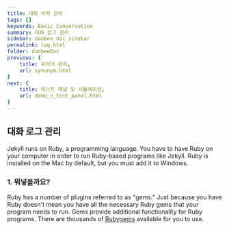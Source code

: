 ```yaml
---
title: 대화 이력 관리
tags: []
keywords: Basic Conversation
summary: 대화 로그 관리
sidebar: danbee_doc_sidebar
permalink: log.html
folder: danbeeDoc
previous: {
    title: 유의어 관리,
    url: synonym.html
}
next: {
    title: 테스트 패널 및 시뮬레이션,
    url: demo_n_test_panel.html
}
---
```


## 대화 로그 관리

Jekyll runs on Ruby, a programming language. You have to have Ruby on your computer in order to run Ruby-based programs like Jekyll. Ruby is installed on the Mac by default, but you must add it to Windows.

### 1. 뭐넣을까요?

Ruby has a number of plugins referred to as "gems." Just because you have Ruby doesn't mean you have all the necessary Ruby gems that your program needs to run. Gems provide additional functionality for Ruby programs. There are thousands of [Rubygems](https://rubygems.org/) available for you to use.

